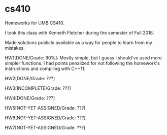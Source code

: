 # cs410
Homeworks for UMB CS410. 

I took this class with Kenneth Fletcher during the semester of Fall 2018.

Made solutions publicly available as a way for people to learn from my mistakes.

HW1[DONE/Grade: 90%]: Mostly simple, but I guess I should've used more simpler functions. I had points penalized for not following the homework's instructions and compiling with C++11.

HW2[DONE/Grade: ???]

HW3[INCOMPLETE/Grade: ???]

HW4[DONE/Grade: ???]

HW5[NOT-YET-ASSIGNED/Grade: ???]

HW6[NOT-YET-ASSIGNED/Grade: ???]

HW7[NOT-YET-ASSIGNED/Grade: ???]
